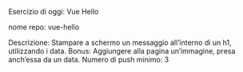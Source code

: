 Esercizio di oggi: Vue Hello

nome repo: vue-hello


Descrizione: Stampare a schermo un messaggio all’interno di un h1, utilizzando i data.
Bonus: Aggiungere alla pagina un’immagine, presa anch’essa da un data.
Numero di push minimo: 3